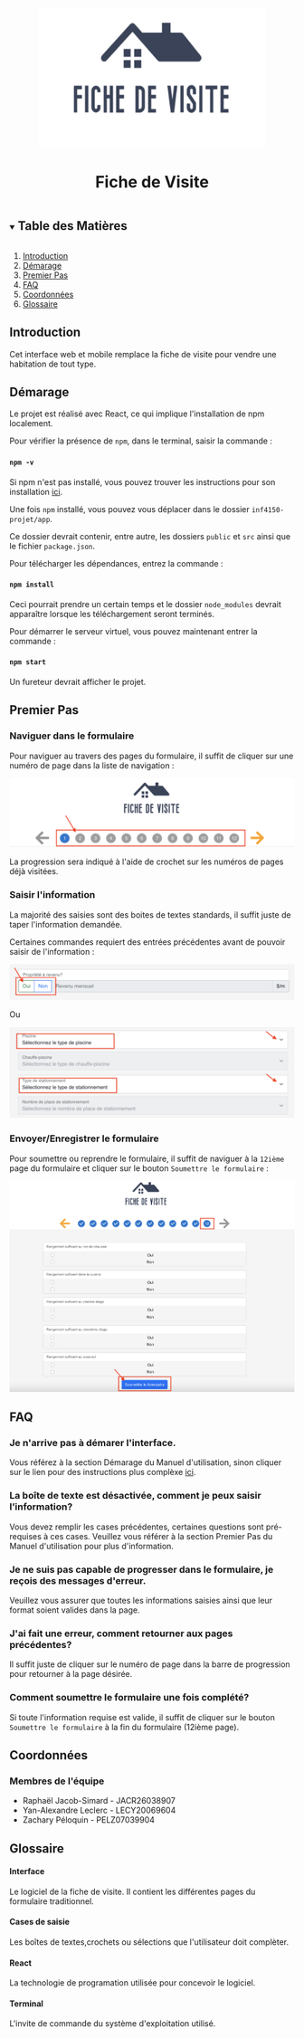 
<p align="center">
  <img src="https://github.com/RaphaelJ-S/inf4150-projet/blob/main/capture_ecrans/Screen%20Shot%202021-12-04%20at%203.16.28%20PM.png" alt="Logo" width="400" height="250">
</p>

  <h1 align="center">Fiche de Visite</h1>

<!-- TABLE OF CONTENTS -->
<details open="open">
  <summary><h2 style="display: inline-block">Table des Matières</h2></summary>
  <ol>
    <li><a href="#introduction">Introduction</a></li>
    <li><a href="#démarage">Démarage</a></li>
    <li><a href="#premier-pas">Premier Pas</a></li>
    <li><a href="#faq">FAQ</a></li>
    <li><a href="#coordonnées">Coordonnées</a></li>
    <li><a href="#glossaire">Glossaire</a></li>
  </ol>
</details>

## Introduction

Cet interface web et mobile remplace la fiche de visite pour vendre une habitation de tout type. 

## Démarage

Le projet est réalisé avec React, ce qui implique l'installation de npm localement.

Pour vérifier la présence de `npm`, dans le terminal, saisir la commande :

#### `npm -v` 

Si npm n'est pas installé, vous pouvez trouver les instructions pour son installation [ici](https://docs.npmjs.com/downloading-and-installing-node-js-and-npm).

Une fois `npm` installé, vous pouvez vous déplacer dans le dossier `inf4150-projet/app`. 

Ce dossier devrait contenir, entre autre, les dossiers `public` et `src` ainsi que le fichier `package.json`.

Pour télécharger les dépendances, entrez la commande :

#### `npm install`

Ceci pourrait prendre un certain temps et le dossier `node_modules` devrait apparaître lorsque les téléchargement seront terminés.

Pour démarrer le serveur virtuel, vous pouvez maintenant entrer la commande :

#### `npm start` 

Un fureteur devrait afficher le projet.

## Premier Pas

### Naviguer dans le formulaire

Pour naviguer au travers des pages du formulaire, il suffit de cliquer sur une numéro de page dans la liste de navigation : 

![alt text](https://github.com/RaphaelJ-S/inf4150-projet/blob/main/capture_ecrans/Screen%20Shot%202021-12-04%20at%203.10.17%20PM.png)

La progression sera indiqué à l'aide de crochet sur les numéros de pages déjà visitées.

### Saisir l'information

La majorité des saisies sont des boites de textes standards, il suffit juste de taper l'information demandée.

Certaines commandes requiert des entrées précédentes avant de pouvoir saisir de l'information : 


![alt text](https://github.com/RaphaelJ-S/inf4150-projet/blob/main/capture_ecrans/Screen%20Shot%202021-12-04%20at%203.32.47%20PM.png)

Ou

![alt text](https://github.com/RaphaelJ-S/inf4150-projet/blob/main/capture_ecrans/Screen%20Shot%202021-12-04%20at%203.33.59%20PM.png)

### Envoyer/Enregistrer le formulaire

Pour soumettre ou reprendre le formulaire, il suffit de naviguer à la `12ième` page du formulaire et cliquer sur le bouton `Soumettre le formulaire` :

![alt text](https://github.com/RaphaelJ-S/inf4150-projet/blob/main/capture_ecrans/Screen%20Shot%202021-12-04%20at%203.49.22%20PM.png)

## FAQ

### Je n'arrive pas à démarer l'interface.

Vous référez à la section Démarage du Manuel d'utilisation, sinon cliquer sur le lien pour des instructions plus complèxe [ici](https://docs.npmjs.com/downloading-and-installing-node-js-and-npm).

### La boîte de texte est désactivée, comment je peux saisir l’information?

Vous devez remplir les cases précédentes, certaines questions sont pré-requises à ces cases. Veuillez vous référer à la section Premier Pas du Manuel d'utilisation pour plus d'information.

### Je ne suis pas capable de progresser dans le formulaire, je reçois des messages d'erreur.

Veuillez vous assurer que toutes les informations saisies ainsi que leur format soient valides dans la page.

### J'ai fait une erreur, comment retourner aux pages précédentes?

Il suffit juste de cliquer sur le numéro de page dans la barre de progression pour retourner à la page désirée.

### Comment soumettre le formulaire une fois complété?

Si toute l'information requise est valide, il suffit de cliquer sur le bouton `Soumettre le formulaire` à la fin du formulaire (12ième page).

## Coordonnées

### Membres de l'équipe

- Raphaël Jacob-Simard - JACR26038907
- Yan-Alexandre Leclerc - LECY20069604
- Zachary Péloquin - PELZ07039904

## Glossaire

#### Interface

Le logiciel de la fiche de visite. Il contient les différentes pages du formulaire traditionnel.

#### Cases de saisie

Les boîtes de textes,crochets ou sélections que l'utilisateur doit complèter.

#### React

La technologie de programation utilisée pour concevoir le logiciel.

#### Terminal

L'invite de commande du système d'exploitation utilisé.

